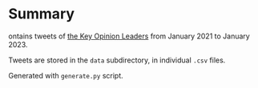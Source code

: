 # Summary

ontains tweets of [the Key Opinion Leaders](./2023_02_16_A_list_of_tech_and_future_KOE.txt)
from January 2021 to January 2023.

Tweets are stored in the `data` subdirectory, in individual `.csv` files.

Generated with `generate.py` script.
